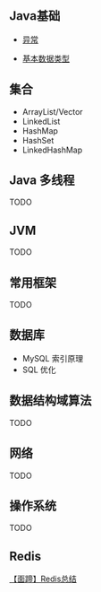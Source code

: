 ## Java基础

- [异常](https://github.com/tyronczt/java-learn/blob/master/basic/Exception.md)

- [基本数据类型](https://github.com/tyronczt/java-learn/blob/master/basic/dataTypes.md)

## 集合

- ArrayList/Vector
- LinkedList
- HashMap
- HashSet
- LinkedHashMap

## Java 多线程

TODO

## JVM

TODO

## 常用框架

TODO

## 数据库

- MySQL 索引原理
- SQL 优化

## 数据结构域算法

TODO

## 网络

TODO

## 操作系统

TODO

## Redis

[【面蹄】Redis总结](https://blog.csdn.net/tian330726/article/details/84332830)

